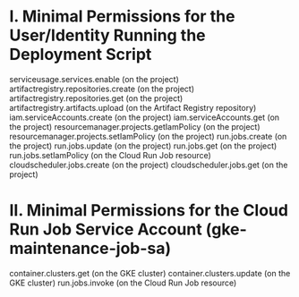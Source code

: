 # I. Minimal Permissions for the User/Identity Running the Deployment Script
serviceusage.services.enable (on the project)
artifactregistry.repositories.create (on the project)
artifactregistry.repositories.get (on the project)
artifactregistry.artifacts.upload (on the Artifact Registry repository)
iam.serviceAccounts.create (on the project)
iam.serviceAccounts.get (on the project)
resourcemanager.projects.getIamPolicy (on the project)
resourcemanager.projects.setIamPolicy (on the project)
run.jobs.create (on the project)
run.jobs.update (on the project)
run.jobs.get (on the project)
run.jobs.setIamPolicy (on the Cloud Run Job resource)
cloudscheduler.jobs.create (on the project)
cloudscheduler.jobs.get (on the project)
# II. Minimal Permissions for the Cloud Run Job Service Account (gke-maintenance-job-sa)
container.clusters.get (on the GKE cluster)
container.clusters.update (on the GKE cluster)
run.jobs.invoke (on the Cloud Run Job resource)

